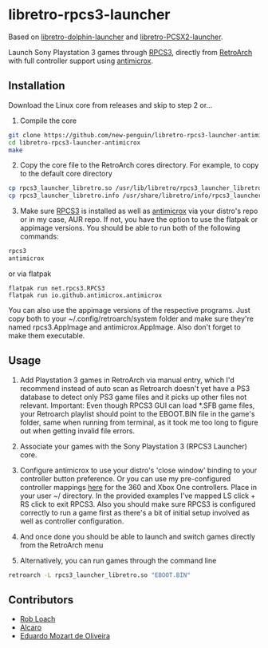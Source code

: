 # libretro-rpcs3-launcher



Based on [libretro-dolphin-launcher](https://github.com/RobLoach/libretro-dolphin-launcher) and [libretro-PCSX2-launcher](https://github.com/eduardomozart/libretro-pcsx2-launcher). 

Launch Sony Playstation 3 games through [RPCS3](https://rpcs3.net/), directly from [RetroArch](http://www.libretro.com/) with full controller support using [antimicrox](https://github.com/AntiMicroX/antimicrox/).


## Installation

Download the Linux core from releases and skip to step 2 or...

1. Compile the core
  ``` bash
  git clone https://github.com/new-penguin/libretro-rpcs3-launcher-antimicrox
  cd libretro-rpcs3-launcher-antimicrox
  make
  ```

2. Copy the core file to the RetroArch cores directory. For example, to copy to the default core directory
  ``` bash
  cp rpcs3_launcher_libretro.so /usr/lib/libretro/rpcs3_launcher_libretro.so
  cp rpcs3_launcher_libretro.info /usr/share/libretro/info/rpcs3_launcher_libretro.info
  ```

3. Make sure [RPCS3](https://rpcs3.net/download) is installed as well as [antimicrox](https://github.com/AntiMicroX/antimicrox/) via your distro's repo or in my case, AUR repo. If not, you have the option to use the flatpak or appimage versions. You should be able to run both of the following commands:

  ``` bash
  rpcs3
  antimicrox
  ```
  or via flatpak
  
  ```
  flatpak run net.rpcs3.RPCS3
  flatpak run io.github.antimicrox.antimicrox
  ```
  You can also use the appimage versions of the respective programs. Just copy both to your ~/.config/retroarch/system folder and make sure they're named rpcs3.AppImage and antimicrox.AppImage. Also       don't forget to make them executable.

## Usage

1. Add Playstation 3 games in RetroArch via manual entry, which I'd recommend instead of auto scan as Retroarch doesn't yet have a PS3 database to detect only PS3 game files and it picks up other files not relevant. Important: Even though RPCS3 GUI can load *.SFB game files, your Retroarch playlist should point to the EBOOT.BIN file in the game's folder, same when running from terminal, as it took me too long to figure out when getting invalid file errors.

2. Associate your games with the Sony Playstation 3 (RPCS3 Launcher) core.

3. Configure antimicrox to use your distro's 'close window' binding to your controller button preference. Or you can use my pre-configured controller mappings [here](https://ufile.io/9t4vnq6m) for the 360 and Xbox One controllers. Place in your user ~/ directory. In the provided examples I've mapped LS click + RS click to exit RPCS3. Also you should make sure RPCS3 is configured correctly to run a game first as there's a bit of initial setup involved as well as controller configuration.
  
3. And once done you should be able to launch and switch games directly from the RetroArch menu

3. Alternatively, you can run games through the command line
  ``` bash
  retroarch -L rpcs3_launcher_libretro.so "EBOOT.BIN"
  ```

## Contributors

- [Rob Loach](http://github.com/robloach)
- [Alcaro](https://github.com/Alcaro)
- [Eduardo Mozart de Oliveira](https://github.com/coldscientist)
